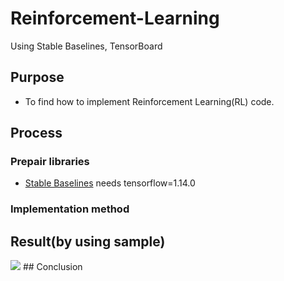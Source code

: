 # Reinforcement-Learning
Using Stable Baselines, TensorBoard

## Purpose

* To find how to implement Reinforcement Learning(RL) code.

## Process

### Prepair libraries
* [Stable Baselines](https://stable-baselines.readthedocs.io/en/master/) needs tensorflow=1.14.0

### Implementation method

## Result(by using sample)


<img src="https://latex.codecogs.com/gif.latex?Reward\left\{&space;\begin{array}{ll}&space;&plus;1&space;&&space;(|a&plus;b|-|\hat{a}&plus;\hat{b}|&space;\leqq&space;1)&space;\\&space;-1&space;&&space;(otherwise)&space;\end{array}&space;\right." /> 
## Conclusion

